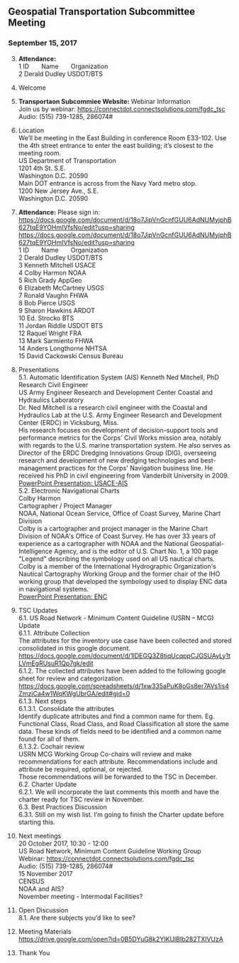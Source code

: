 ## Geospatial Transportation Subcommittee Meeting
### September 15, 2017    

  

   


3. **Attendance:**      
1 ID &nbsp; &nbsp; &nbsp; Name &nbsp; &nbsp; &nbsp; Organization     
2 Derald Dudley   USDOT/BTS


1.	Welcome   

2.	**Transportaon Subcommiee Website:** Webinar Information   
Join us by webinar: https://connectdot.connectsolutions.com/fgdc_tsc  
Audio: (515) 739-1285, 286074#  

3.	Location  
We’ll  be meeting in the East Building in conference Room E33-102.  Use the 4th street entrance to enter the east building; it’s closest to the meeting room.   
US Department of Transportation  
1201 4th St. S.E.   
Washington D.C. 20590  
Main DOT entrance is across from the Navy Yard metro stop.  
1200 New Jersey Ave.,  S.E.  
Washington D.C. 20590  

4.	**Attendance:** 
Please sign in: https://docs.google.com/document/d/18o7JipVnGcnfGUU6AdNUMyjphB627tqE9YOHmIVfsNo/edit?usp=sharing  
https://docs.google.com/document/d/18o7JipVnGcnfGUU6AdNUMyjphB627tqE9YOHmIVfsNo/edit?usp=sharing   
1 ID &nbsp; &nbsp; &nbsp; Name &nbsp; &nbsp; &nbsp; Organization   
2	Derald Dudley USDOT/BTS   
3	Kenneth Mitchell USACE   
4	Colby Harmon NOAA   
5	Rich Grady AppGeo   
6	Elizabeth McCartney USGS   
7	Ronald Vaughn FHWA   
8	Bob Pierce USGS   
9	Sharon Hawkins ARDOT   
10	Ed. Strocko BTS   
11	Jordan Riddle  USDOT BTS   
12	Raquel Wright FRA   
13	Mark Sarmiento  FHWA  
14	Anders Longthorne  NHTSA  
15	David Cackowski Census Bureau  

5.	Presentations  
5.1.	Automatic Identification System (AIS)
Kenneth Ned Mitchell, PhD  
Research Civil Engineer  
US Army Engineer Research and Development Center Coastal and Hydraulics Laboratory  
Dr. Ned Mitchell is a research civil engineer with the Coastal and Hydraulics Lab at the U.S. Army Engineer Research and Development Center (ERDC) in Vicksburg, Miss.  
His research focuses on development of decision-support tools and performance metrics for the Corps' Civil Works mission area, 
notably with regards to the U.S. marine transportation system.  He also serves as Director of the ERDC Dredging Innovations Group (DIG), 
overseeing research and development of new dredging technologies and best-management practices for the Corps' Navigation business line.    He received his PhD in civil engineering from Vanderbilt University in 2009.
[PowerPoint Presentation: USACE-AIS](https://communities.geoplatform.gov/ngda-transportation/wp-content/uploads/2019/02/tsc_pres_20170915_USACE-AIS.pdf)     
5.2.	Electronic Navigational Charts  
Colby Harmon  
Cartographer / Project Manager  
NOAA, National Ocean Service, Office of Coast Survey, Marine Chart Division  
Colby is a cartographer and project manager in the Marine Chart Division of NOAA's Office of Coast Survey.  He has over 33 years of 
experience as a cartographer with NOAA and the National Geospatial-Intelligence Agency, and is the editor of U.S. Chart No. 1, 
a 100 page "Legend" describing the symbology used on all US nautical charts.  Colby is a member of the International Hydrographic 
Organization's Nautical Cartography Working Group and the former chair of the IHO working group that developed the symbology used to 
display ENC data in navigational systems.   
[PowerPoint Presentation: ENC](https://communities.geoplatform.gov/ngda-transportation/wp-content/uploads/2019/02/tsc_pres_20170915_ENC.pptx)     

6.	TSC Updates   
6.1.	US Road Network - Minimum Content Guideline (USRN – MCG) Update   
6.1.1.	Attribute Collection  
The attributes for the inventory use case have been collected and stored consolidated in this google document.  
https://docs.google.com/document/d/1lDEGQ3Z8tiqUcqppCJGSUAyLy1tLVmEgRUsuR1Qp7gk/edit  
6.1.2.	The collected attributes have been added to the following google sheet for review and categorization.  
https://docs.google.com/spreadsheets/d/1xw335aPuK8oGs8er7AVs1is4ZmziCa4w1WqKWgUbrGA/edit#gid=0  
6.1.3.	Next steps  
6.1.3.1.	Consolidate the attributes   
Identify duplicate attributes and find a common name for them.  Eg. Functional Class, Road Class, and Road Classification all store 
the same data.  These kinds of fields need to be identified and a common name found for all of them.  
6.1.3.2.	Cochair review  
USRN MCG Working Group Co-chairs will review and make recommendations for each attribute.  Recommendations include and attribute 
be required, optional, or rejected.  
Those recommendations will be forwarded to the TSC in December.  
6.2.	Charter Update  
6.2.1.	We will incorporate the last comments this month and have the charter ready for TSC review in November.  
6.3.	Best Practices Discussion   
6.3.1.	Still on my wish list.  I’m going to finish the Charter update before starting this.  

7.	Next meetings  
20 October 2017, 10:30 - 12:00  
US Road Network, Minimum Content Guideline Working Group  
Webinar: https://connectdot.connectsolutions.com/fgdc_tsc  
Audio: (515) 739-1285, 286074#  
15 November 2017  
CENSUS  
NOAA and AIS?  
November meeting - Intermodal Facilities?  

8.	Open Discussion  
8.1.	Are there subjects you’d like to see?  

9.	Meeting Materials  
	https://drive.google.com/open?id=0B5DYuG8k2YIKUlBIb282TXlVUzA  
  
10.	Thank You  

